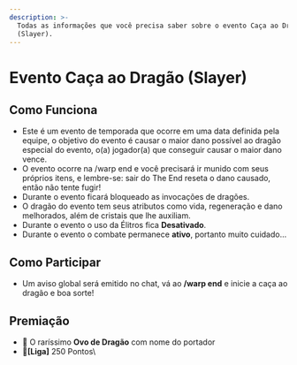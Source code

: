```yaml
---
description: >-
  Todas as informações que você precisa saber sobre o evento Caça ao Dragão
  (Slayer).
---
```


# Evento Caça ao Dragão (Slayer)

## Como Funciona

* Este é um evento de temporada que ocorre em uma data definida pela equipe, o objetivo do evento é causar o maior dano possível ao dragão especial do evento, o(a) jogador(a) que conseguir causar o maior dano vence.
* O evento ocorre na /warp end e você precisará ir munido com seus próprios itens, e lembre-se: sair do The End reseta o dano causado, então não tente fugir!
* Durante o evento ficará bloqueado as invocações de dragões.
* O dragão do evento tem seus atributos como vida, regeneração e dano melhorados, além de cristais que lhe auxiliam.
* Durante o evento o uso da Élitros fica **Desativado**.
* Durante o evento o combate permanece **ativo**, portanto muito cuidado...

## Como Participar

* Um aviso global será emitido no chat, vá ao **/warp end** e inicie a caça ao dragão e boa sorte!

## Premiação

* 🥚 O raríssimo **Ovo de Dragão** com nome do portador
* 💎**\[Liga]** 250 Pontos\
